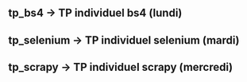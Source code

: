 ## tp_bs4 -> TP individuel bs4 (lundi)
## tp_selenium -> TP individuel selenium (mardi)
## tp_scrapy -> TP individuel scrapy (mercredi)
